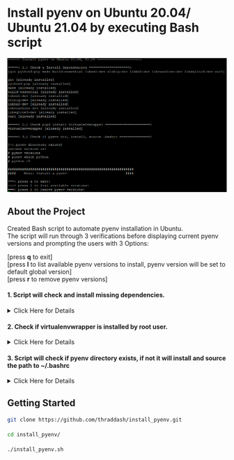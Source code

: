 # Install pyenv on Ubuntu 20.04/ Ubuntu 21.04 by executing Bash script

<img src="https://github.com/thraddash/install_pyenv/blob/master/mockup.png" width="800" title="Mockup">

## About the Project
Created Bash script to automate pyenv installation in Ubuntu.   
The script will run through 3 verifications before displaying current pyenv versions and prompting the users with 3 Options:     

[press **q** to exit]  
[press **l** to list available pyenv versions to install, pyenv version will be set to default global version]  
[press **r** to remove pyenv versions]

#### 1. Script will check and install missing dependencies. 
<details>
  <summary>Click Here for Details</summary>
  
  loop through pkg string containing dependencies and check if dependencies have been installed
  ```
  pkg="git python3-pip make build-essential libssl-dev zlib1g-dev libbz2-dev libreadline-dev libsqlite3-dev curl"
  for val in $pkg; do
    status="$(dpkg-query -W --showformat='${db:Status-Status}' "$val" 2>&1)"
    if [ ! $? = 0 ] || [ ! "$status" = installed ]; then
      sudo apt install $val
    fi
  done
  ```
  
  alternative cmdline to install dependencies  
  ```
  sudo apt-get install git python3-pip make build-essential libssl-dev zlib1g-dev libbz2-dev libreadline-dev libsqlite3-dev curl
  ```
  
</details>  

#### 2. Check if virtualenvwrapper is installed by root user. 
<details>
  <summary>Click Here for Details</summary>
  
  ```
  sudo pip3 -qq install virtualenvwrapper
  ```
</details>

#### 3. Script will check if pyenv directory exists, if not it will install and source the path to ~/.bashrc   
<details>
  <summary>Click Here for Details</summary>
  
  ```
  git clone https://github.com/pyenv/pyenv.git ~/.pyenv
  
  echo 'export PYENV_ROOT="$HOME/.pyenv"' >> ~/.bashrc
  echo 'export PATH="$PYENV_ROOT/bin:$PATH"' >> ~/.bashrc
  echo -e 'if command -v pyenv 1>/dev/null 2>&1; then\n eval "$(pyenv init --path)"\nfi' >> ~/.bashrc
  ```
</details>

## Getting Started 
```sh
git clone https://github.com/thraddash/install_pyenv.git

cd install_pyenv/

./install_pyenv.sh
```

